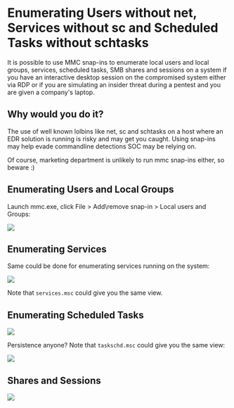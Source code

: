# Enumerating Users without net, Services without sc and Scheduled Tasks without schtasks

It is possible to use MMC snap-ins to enumerate local users and local groups, services, scheduled tasks, SMB shares and sessions on a system if you have an interactive desktop session on the compromised system either via RDP or if you are simulating an insider threat during a pentest and you are given a company's laptop.

## Why would you do it?

The use of well known lolbins like net, sc and schtasks on a host where an EDR solution is running is risky and may get you caught. Using snap-ins may help evade commandline detections SOC may be relying on.

Of course, marketing department is unlikely to run mmc snap-ins either, so beware :\)

## Enumerating Users and Local Groups

Launch mmc.exe, click File &gt; Add\remove snap-in &gt; Local users and Groups:

![](../../.gitbook/assets/snapin.gif)

## Enumerating Services

Same could be done for enumerating services running on the system:

![](../../.gitbook/assets/snapins.PNG)

Note that `services.msc` could give you the same view.

## Enumerating Scheduled Tasks

![](../../.gitbook/assets/tasksch.PNG)

Persistence anyone? Note that `taskschd.msc` could give you the same view:

![](../../.gitbook/assets/scheduler-new-task.PNG)

## Shares and Sessions

![](../../.gitbook/assets/sessions+shares.PNG)

